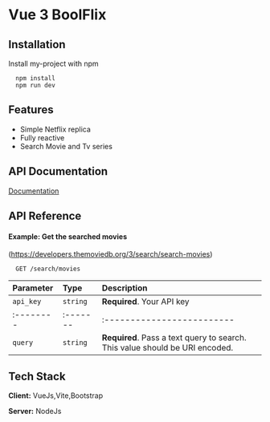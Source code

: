 # Vue 3 BoolFlix

## Installation

Install my-project with npm

```
  npm install 
  npm run dev
```
## Features

- Simple Netflix replica
- Fully reactive
- Search Movie and Tv series
## API Documentation

[Documentation](https://developers.themoviedb.org/3/getting-started/introduction)

## API Reference

#### Example: Get the searched movies

(https://developers.themoviedb.org/3/search/search-movies)

```http
  GET /search/movies
```

| Parameter | Type     | Description                |
| :-------- | :------- | :------------------------- |
| `api_key` | `string` | **Required**. Your API key |
| :-------- | :------- | :------------------------- |
| `query  ` | `string` | **Required**. Pass a text query to search. This value should be URI encoded. |

## Tech Stack

**Client:** VueJs,Vite,Bootstrap 

**Server:** NodeJs 


